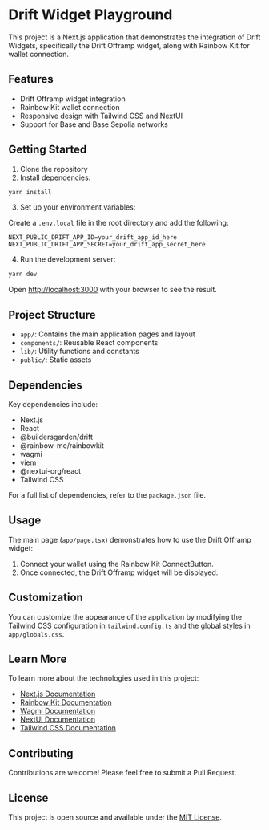
# Drift Widget Playground

This project is a Next.js application that demonstrates the integration of Drift Widgets, specifically the Drift Offramp widget, along with Rainbow Kit for wallet connection.

## Features

- Drift Offramp widget integration
- Rainbow Kit wallet connection
- Responsive design with Tailwind CSS and NextUI
- Support for Base and Base Sepolia networks

## Getting Started

1. Clone the repository
2. Install dependencies:

```bash
yarn install
```

3. Set up your environment variables:

Create a `.env.local` file in the root directory and add the following:

```
NEXT_PUBLIC_DRIFT_APP_ID=your_drift_app_id_here
NEXT_PUBLIC_DRIFT_APP_SECRET=your_drift_app_secret_here
```

4. Run the development server:

```bash
yarn dev
```

Open [http://localhost:3000](http://localhost:3000) with your browser to see the result.

## Project Structure

- `app/`: Contains the main application pages and layout
- `components/`: Reusable React components
- `lib/`: Utility functions and constants
- `public/`: Static assets

## Dependencies

Key dependencies include:

- Next.js
- React
- @buildersgarden/drift
- @rainbow-me/rainbowkit
- wagmi
- viem
- @nextui-org/react
- Tailwind CSS

For a full list of dependencies, refer to the `package.json` file.

## Usage

The main page (`app/page.tsx`) demonstrates how to use the Drift Offramp widget:

1. Connect your wallet using the Rainbow Kit ConnectButton.
2. Once connected, the Drift Offramp widget will be displayed.

## Customization

You can customize the appearance of the application by modifying the Tailwind CSS configuration in `tailwind.config.ts` and the global styles in `app/globals.css`.

## Learn More

To learn more about the technologies used in this project:

- [Next.js Documentation](https://nextjs.org/docs)
- [Rainbow Kit Documentation](https://www.rainbowkit.com/docs/introduction)
- [Wagmi Documentation](https://wagmi.sh/)
- [NextUI Documentation](https://nextui.org/)
- [Tailwind CSS Documentation](https://tailwindcss.com/docs)

## Contributing

Contributions are welcome! Please feel free to submit a Pull Request.

## License

This project is open source and available under the [MIT License](LICENSE).

